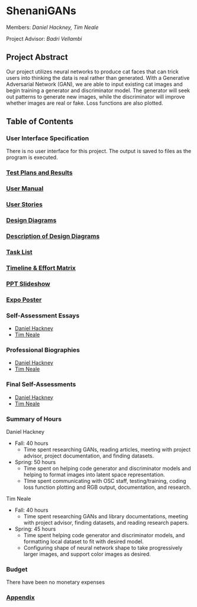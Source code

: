 # ShenaniGANs

Members: _Daniel Hackney, Tim Neale_

Project Advisor: _Badri Vellambi_

## Project Abstract

Our project utilizes neural networks to produce cat faces that can trick users into thinking the data is real rather than generated. With a Generative Adversarial Network (GAN), we are able to input existing cat images and begin training a generator and discriminator model. The generator will seek out patterns to generate new images, while the discriminator will improve whether images are real or fake. Loss functions are also plotted.

## Table of Contents

### User Interface Specification

There is no user interface for this project. The output is saved to files as the program is executed.

### [Test Plans and Results](./Senior%20Design%20Test%20Plan.pdf)

### [User Manual](./user_manual.md)

### [User Stories](./User_Stories.md)

### [Design Diagrams](Design_Diagrams/DesignDiagrams.png)

### [Description of Design Diagrams](Design_Diagrams/DiagramDescriptions.md)

### [Task List](./tasklist.md)

### [Timeline & Effort Matrix](./Milestones.pdf)

### [PPT Slideshow](./ShenaniGANs_Powerpoint.pdf)

### [Expo Poster](./Poster.pdf)

### Self-Assessment Essays

- [Daniel Hackney](essays/dhackney-Individual-Capstone-Assessment.md)
- [Tim Neale](essays/neale_Individual_Capstone_Essay.pdf)

### Professional Biographies

- [Daniel Hackney](./dhackney-Professional-Biography.md)
- [Tim Neale](./biography_Neale.md)

### Final Self-Assessments

- [Daniel Hackney](essays/Final_Self_Assessment_Hackney.pdf)
- [Tim Neale](essays/Final_Self_Assessment_Neale.pdf)

### Summary of Hours

Daniel Hackney
 - Fall: 40 hours
      - Time spent researching GANs, reading articles, meeting with project advisor, project documentation, and finding datasets.
 - Spring: 50 hours
      - Time spent on helping code generator and discriminator models and helping to format images into latent space representation.
      - TIme spent communicating with OSC staff, testing/training, coding loss function plotting and RGB output, documentation, and research.

Tim Neale
- Fall: 40 hours
     - Time spent researching GANs and library documentations, meeting with project advisor, finding datasets, and reading research papers.
- Spring: 45 hours
     - Time spent helping code generator and discriminator models, and formatting local dataset to fit with desired model.
     - Configuring shape of neural network shape to take progressively larger images, and support color images as desired.

### Budget

There have been no monetary expenses

### [Appendix](./appendix.md)
